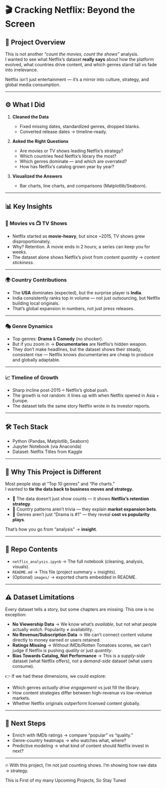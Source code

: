 # 🎬 Cracking Netflix: Beyond the Screen  

## 📌 Project Overview  
This is not another *“count the movies, count the shows”* analysis.  
I wanted to see what Netflix’s dataset **really says** about how the platform evolved, what countries drive content, and which genres stand tall vs fade into irrelevance.  

Netflix isn’t just entertainment — it’s a mirror into culture, strategy, and global media consumption.  

---

## ⚙️ What I Did  
1. **Cleaned the Data**  
   - Fixed missing dates, standardized genres, dropped blanks.  
   - Converted release dates → timeline-ready.  

2. **Asked the Right Questions**  
   - Are movies or TV shows leading Netflix’s strategy?  
   - Which countries feed Netflix’s library the most?  
   - Which genres dominate — and which are overrated?  
   - How has Netflix’s catalog grown year by year?  

3. **Visualized the Answers**  
   - Bar charts, line charts, and comparisons (Matplotlib/Seaborn).  

---

## 📊 Key Insights  

### 🎥 Movies vs 📺 TV Shows  
- Netflix started as **movie-heavy**, but since ~2015, TV shows grew disproportionately.  
- Why? Retention. A movie ends in 2 hours; a series can keep you for weeks.  
- The dataset alone shows Netflix’s pivot from *content quantity* → *content stickiness*.  

---

### 🌍 Country Contributions  
- The **USA** dominates (expected), but the surprise player is **India**.  
- India consistently ranks top in volume — not just outsourcing, but Netflix building local originals.  
- That’s global expansion in numbers, not just press releases.  

---

### 🎭 Genre Dynamics  
- Top genres: **Drama** & **Comedy** (no shocker).  
- But if you zoom in → **Documentaries** are Netflix’s hidden weapon.  
- They don’t make headlines, but the dataset shows their steady, consistent rise — Netflix knows documentaries are cheap to produce and globally adaptable.  

---

### 📈 Timeline of Growth  
- Sharp incline post-2015 = Netflix’s global push.  
- The growth is not random: it lines up with when Netflix opened in Asia + Europe.  
- The dataset tells the same story Netflix wrote in its investor reports.  

---

## 🛠️ Tech Stack  
- Python (Pandas, Matplotlib, Seaborn)  
- Jupyter Notebook (via Anaconda)  
- Dataset: Netflix Titles from Kaggle  

---

## 🚀 Why This Project is Different  
Most people stop at “Top 10 genres” and “Pie charts.”  
I wanted to **tie the data back to business moves and strategy.**  

- 📌 The data doesn’t just show counts — it shows **Netflix’s retention strategy**.  
- 📌 Country patterns aren’t trivia — they explain **market expansion bets**.  
- 📌 Genres aren’t just “Drama is #1” — they reveal **cost vs popularity plays**.  

That’s how you go from “analysis” → **insight**.  

---

## 📂 Repo Contents  
- `netflix_analysis.ipynb` → The full notebook (cleaning, analysis, visuals).  
- `README.md` → This file (project summary + insights).  
- (Optional) `images/` → exported charts embedded in README.  

---

## ⚠️ Dataset Limitations  

Every dataset tells a story, but some chapters are missing. This one is no exception:  

- **No Viewership Data** → We know what’s *available*, but not what people actually *watch*. Popularity ≠ availability.  
- **No Revenue/Subscription Data** → We can’t connect content volume directly to money earned or users retained.  
- **Ratings Missing** → Without IMDb/Rotten Tomatoes scores, we can’t judge if Netflix is pushing *quality* or just *quantity*.  
- **Bias Towards Catalog, Not Performance** → This is a *supply-side* dataset (what Netflix offers), not a *demand-side* dataset (what users consume).  

👉 If we had these dimensions, we could explore:  
- Which genres *actually drive engagement* vs just fill the library.  
- How content strategies differ between high-revenue vs low-revenue markets.  
- Whether Netflix originals outperform licensed content globally.  

---

## 🧠 Next Steps  
- Enrich with IMDb ratings → compare “popular” vs “quality.”  
- Genre-country heatmaps → who watches what, where?  
- Predictive modeling → what kind of content should Netflix invest in next?  

---

🔥 With this project, I’m not just counting shows. I’m showing how raw data → strategy.  

This is First of my many Upcoming Projects, So Stay Tuned
